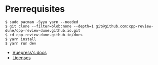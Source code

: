 # Prerrequisites

```console
$ sudo pacman -Syyu yarn --needed
$ git clone --filter=blob:none --depth=1 git@github.com:cpp-review-dune/cpp-review-dune.github.io.git
$ cd cpp-review-dune.github.io/docs
$ yarn install
$ yarn run dev
```

- [Vuepress's docs](https://vuepress.vuejs.org)
- [Licenses](https://spdx.org/licenses)
